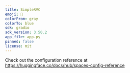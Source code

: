 ```yaml
---
title: SimpleRVC
emoji: 🐨
colorFrom: gray
colorTo: blue
sdk: gradio
sdk_version: 3.50.2
app_file: app.py
pinned: false
license: mit
---
```


Check out the configuration reference at https://huggingface.co/docs/hub/spaces-config-reference
